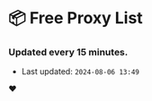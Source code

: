 # :package: Free Proxy List
### Updated every 15 minutes.

- Last updated: `2024-08-06 13:49`

:heart:
